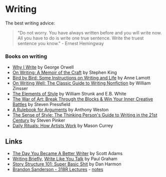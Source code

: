 # Writing

The best writing advice:

> "Do not worry. You have always written before and you will write now. All you have to do is write one true sentence. Write the truest sentence you know." - Ernest Hemingway

### Books on writing
* [Why I Write](https://www.goodreads.com/book/show/9644.Why_I_Write) by George Orwell
* [On Writing: A Memoir of the Craft](https://www.goodreads.com/book/show/10569.On_Writing) by Stephen King
* [Bird by Bird: Some Instructions on Writing and Life](https://www.goodreads.com/book/show/12543.Bird_by_Bird) by Anne Lamott
* [On Writing Well: The Classic Guide to Writing Nonfiction](https://www.goodreads.com/book/show/53343.On_Writing_Well) by William Zinsser
* [The Elements of Style](https://www.goodreads.com/book/show/33514.The_Elements_of_Style) by William Strunk and E.B. White
* [The War of Art: Break Through the Blocks & Win Your Inner Creative Battles](https://www.goodreads.com/book/show/1319.The_War_of_Art) by Steven Pressfield
* [A Rulebook for Arguments](https://www.goodreads.com/book/show/454614.A_Rulebook_for_Arguments) by Anthony Weston
* [The Sense of Style: The Thinking Person's Guide to Writing in the 21st Century](https://www.goodreads.com/book/show/20821371-the-sense-of-style) by Steven Pinker
* [Daily Rituals: How Artists Work](https://www.goodreads.com/book/show/15799151-daily-rituals) by Mason Currey

## Links

* [The Day You Became A Better Writer](https://dilbertblog.typepad.com/the_dilbert_blog/2007/06/the_day_you_bec.html) by Scott Adams
* [Writing Briefly](http://www.paulgraham.com/writing44.html), [Write Like You Talk](http://www.paulgraham.com/talk.html) by Paul Graham
* [Story Structure 101: Super Basic Shit](https://channel101.fandom.com/wiki/Story_Structure_101:_Super_Basic_Shit) by Dan Harmon
* [Brandon Sanderson - 318R Lectures](https://www.youtube.com/playlist?list=PLH3mK1NZn9QqOSj3ObrP3xL8tEJQ12-vL) - [notes](https://docs.google.com/document/d/1XpHaeK464xN2aqQm3QipYWbawuabEoCjg4HUe5CMkRo/edit)
